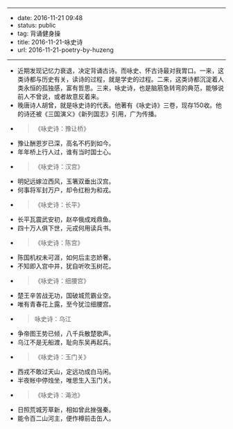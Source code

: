 - --
- date: 2016-11-21 09:48
- status: public
- tag: 背诵健身操
- title: 2016-11-21-咏史诗
- url: 2016-11-21-poetry-by-huzeng
- --
- 近期发现记忆力衰退，决定背诵古诗。而咏史、怀古诗最对我胃口。一来，这类诗都与历史有关，读诗的过程，就是学史的过程。二来，这类诗都沉淀着人类永恒的孤独感，富有哲思。三来，咏史诗，也是脑筋急转弯的典范，能够说前人不曾说，或者故意反着来。
- 晚唐诗人胡曾，就是咏史诗的代表。他著有《咏史诗》三卷，现存150收。他的诗还被《三国演义》《新列国志》引用，广为传播。
- > 《咏史诗：豫让桥》
- 豫让酬恩岁已深，高名不朽到如今。
- 年年桥上行人过，谁有当时国士心。
- > 《咏史诗：汉宫》
- 明妃远嫁泣西风，玉箸双垂出汉宫。
- 何事将军封万户，却令红粉为和戎。
- > 《咏史诗：长平》
- 长平瓦震武安初，赵卒俄成戏鼎鱼。
- 四十万人俱下世，元戎何用读兵书。
- > 《咏史诗：陈宫》
- 陈国机权未可涯，如何后主恣娇奢。
- 不知即入宫中井，犹自听吹玉树花。
- > 《咏史诗：细腰宫》
- 楚王辛苦战无功，国破城荒霸业空。
- 唯有青春花上露，至今犹泣细腰宫。
- > 咏史诗：乌江
- 争帝图王势已倾，八千兵散楚歌声。
- 乌江不是无船渡，耻向东吴再起兵。
- > 《咏史诗：玉门关》
- 西戎不敢过天山，定远功成白马闲。
- 半夜帐中停烛坐，唯思生入玉门关。
- > 《咏史诗：渑池》
- 日照荒城芳草新，相如曾此挫强秦。
- 能令百二山河主，便作樽前击缶人。
